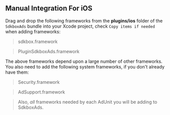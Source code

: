 ## Manual Integration For iOS
Drag and drop the following frameworks from the __plugins/ios__ folder of
the `SdkboxAds` bundle into your Xcode project, check `Copy items if needed` when adding frameworks:

> sdkbox.framework

> PluginSdkboxAds.framework

The above frameworks depend upon a large number of other frameworks. You also need to add the following system frameworks, if you don't already have them:

> Security.framework

> AdSupport.framework

> Also, *all* frameworks needed by each AdUnit you will be adding to SdkboxAds.